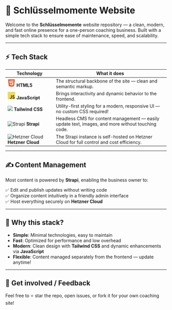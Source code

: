 # 🔑 **Schlüsselmomente Website**

Welcome to the **Schlüsselmomente** website repository — a clean, modern, and fast online presence for a one-person coaching business. Built with a simple tech stack to ensure ease of maintenance, speed, and scalability.

---

## ⚡ **Tech Stack**

| Technology | What it does |
|------------|-------------|
| <img src="https://raw.githubusercontent.com/devicons/devicon/master/icons/html5/html5-original.svg" alt="HTML5" width="24" height="24"/> **HTML5** | The structural backbone of the site — clean and semantic markup. |
| <img src="https://raw.githubusercontent.com/devicons/devicon/master/icons/javascript/javascript-original.svg" alt="JavaScript" width="24" height="24"/> **JavaScript** | Brings interactivity and dynamic behavior to the frontend. |
|  <img src="https://cdn.jsdelivr.net/gh/devicons/devicon@latest/icons/tailwindcss/tailwindcss-original-wordmark.svg" /> **Tailwind CSS** | Utility-first styling for a modern, responsive UI — no custom CSS required! |
| <img src="https://raw.githubusercontent.com/devicons/devicon/master/icons/strapi/strapi-plain.svg" alt="Strapi" width="24" height="24"/> **Strapi** | Headless CMS for content management — easily update text, images, and more without touching code. |
| <img src="https://raw.githubusercontent.com/devicons/devicon/master/icons/hetzner/hetzner-original.svg" alt="Hetzner Cloud" width="24" height="24"/> **Hetzner Cloud** | The Strapi instance is self-hosted on Hetzner Cloud for full control and cost efficiency. |

---

## ✍️ **Content Management**

Most content is powered by **Strapi**, enabling the business owner to:

✅ Edit and publish updates without writing code  
✅ Organize content intuitively in a friendly admin interface  
✅ Host everything securely on **Hetzner Cloud**

---

## 🚀 **Why this stack?**

- **Simple**: Minimal technologies, easy to maintain  
- **Fast**: Optimized for performance and low overhead  
- **Modern**: Clean design with **Tailwind CSS** and dynamic enhancements via **JavaScript**  
- **Flexible**: Content managed separately from the frontend — update anytime!

---

## 🌟 **Get involved / Feedback**

Feel free to ⭐ star the repo, open issues, or fork it for your own coaching site!

